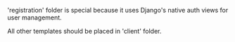 'registration' folder is special because it uses Django's native auth views for user management.

All other templates should be placed in 'client' folder.